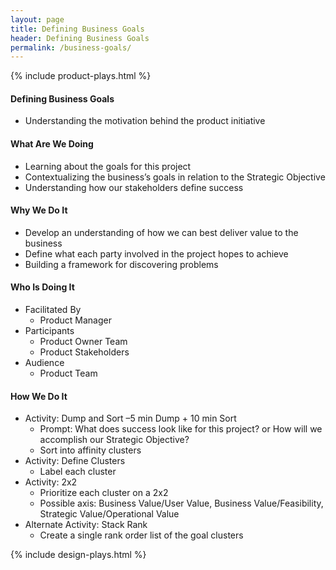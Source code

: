 ```yaml
---
layout: page
title: Defining Business Goals
header: Defining Business Goals
permalink: /business-goals/
---
```


<div class="row">
    <div class="col-md-3">
                {% include product-plays.html %}
    </div>
    <div class="col-md-6">
        <h4 class="DBG-Definition" id="DBG-Definition">
            Defining Business Goals
        </h4>
            <ul>
                <li>Understanding the motivation behind the product initiative</li>
            </ul>
        <h4 class="DBG-What" id="DBG-What">
            What Are We Doing
        </h4>
	        <ul>
                <li>Learning about the goals for this project</li>
                <li>Contextualizing the business’s goals in relation to the Strategic Objective</li>
                <li>Understanding how our stakeholders define success</li>
	        </ul>
        <h4 class="DBG-Why" id="DBG-Why">
            Why We Do It
        </h4>
            <ul>
                <li>Develop an understanding of how we can best deliver value to the business</li>
                <li>Define what each party involved in the project hopes to achieve</li>
                <li>Building a framework for discovering problems</li>
	        </ul>
        <h4 class="DBG-Who" id="DBG-Who">
            Who Is Doing It
        </h4>
            <ul>
                <li>Facilitated By
		    <ul>
		        <li>Product Manager</li>
		    </ul>
		</li>
                <li>Participants
    	            <ul>
        	            <li>Product Owner Team</li>
        	            <li>Product Stakeholders</li>
    	            </ul>
                </li>
                <li>Audience
    	            <ul>
                        <li>Product Team</li>
                    </ul>    
                </li>
            </ul>
        <h4 class="DBG-How" id="DBG-How">
            How We Do It
        </h4>
            <ul>
                <li class="DBG-DumpSort" id="DBG-DumpSort">Activity: Dump and Sort –5 min Dump + 10 min Sort
                    <ul>
                        <li>
                            Prompt: What does success look like for this project? or How will we accomplish our Strategic Objective?
                        </li>
                        <li>
                            Sort into affinity clusters
                        </li>
                    </ul>
                </li>
                <li class="DBG-Clusters" id="DBG-Clusters">Activity: Define Clusters
                    <ul>
                        <li>Label each cluster</li>
                    </ul>
                </li>
                <li class="DBG-2X2" id="DBG-2X2">Activity: 2x2
                    <ul>
                        <li>Prioritize each cluster on a 2x2</li>
                        <li>Possible axis: Business Value/User Value, Business Value/Feasibility, Strategic Value/Operational Value</li>
                    </ul>
                </li>
                <li class="DBG-Stack" id="DBG-Stack">Alternate Activity: Stack Rank
                    <ul>
                        <li>Create a single rank order list of the goal clusters</li>
                    </ul>
                </li>
            </ul>
    </div>
    <div class="col-md-3">
                {% include design-plays.html %}
    </div>
</div>
